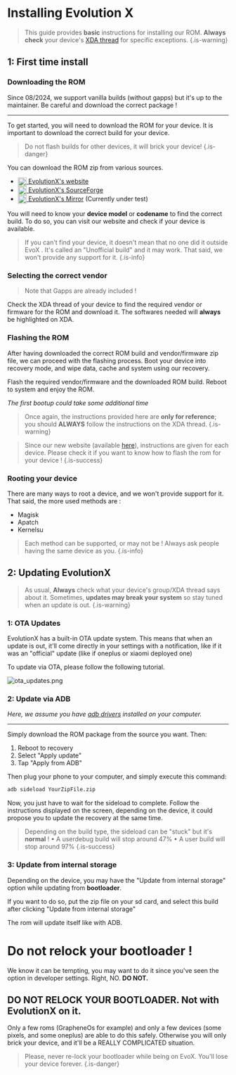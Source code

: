 # Installing Evolution X
> This guide provides **basic** instructions for installing our ROM. **Always check** your device's [XDA thread](https://xdaforums.com) for specific exceptions.
{.is-warning}

## 1: First time install

### Downloading the ROM ###

Since 08/2024, we support vanilla builds (without gapps) but it's up to the maintainer. Be careful and download the correct package !

---

To get started, you will need to download the ROM for your device. It is important to download the correct build for your device.

> Do not flash builds for other devices, it will brick your device!
{.is-danger}


You can download the ROM zip from various sources.
- [<img src="/favicons/sfav.png" alt="sitefav" style="width:20px; vertical-align:middle;"> EvolutionX's website](https://evolution-x.org/downloads)
- [<img src="/favicons/sfav.svg" alt="sitefav" style="width:20px; vertical-align:middle;"> EvolutionX's SourceForge](https://sourceforge.net/projects/evolution-x/files/)
- [<img src="/favicons/sfav.png" alt="sitefav" style="width:20px; vertical-align:middle;"> EvolutionX's Mirror](https://evolution-x.org/) (Currently under test)

You will need to know your **device model** or **codename** to find the correct build.
To do so, you can visit our website and check if your device is available.

> If you can't find your device, it doesn't mean that no one did it outside EvoX . It's called an "Unofficial build" and it may work. That said, we won't provide any support for it.
{.is-info}


### Selecting the correct vendor ###

> Note that Gapps are already included !

Check the XDA thread of your device to find the required vendor or firmware for the ROM and download it.
The softwares needed will __always__ be highlighted on XDA.


### Flashing the ROM ###
After having downloaded the correct ROM build and vendor/firmware zip file, we can proceed with the flashing process. Boot your device into recovery mode, and wipe data, cache and system using our recovery.

Flash the required vendor/firmware and the downloaded ROM build. Reboot to system and enjoy the ROM.

*The first bootup could take some additional time*

> Once again, the instructions provided here are **only for reference**; you should **ALWAYS** follow the instructions on the XDA thread.
{.is-warning}

> Since our new website (available [here](https://evolution-x.org/downloads)), instructions are given for each device. Please check it if you want to know how to flash the rom for your device !
{.is-success}


### Rooting your device ###

There are many ways to root a device, and we won't provide support for it. That said, the more used methods are :

- Magisk
- Apatch
- Kernelsu

> Each method can be supported, or may not be ! Always ask people having the same device as you.
{.is-info}

## 2: Updating EvolutionX

> As usual, **Always** check what your device's group/XDA thread says about it.
Sometimes, **updates may break your system** so stay tuned when an update is out.
{.is-warning}

### 1: OTA Updates

EvolutionX has a built-in OTA update system. This means that when an update is out, it'll come directly in your settings with a notification, like if it was an "official" update (like if oneplus or xiaomi deployed one)

To update via OTA, please follow the following tutorial.

![ota_updates.png](/guides/ota_updates.png)

### 2: Update via ADB

*Here, we assume you have [adb drivers](https://www.xda-developers.com/install-adb-windows-macos-linux/) installed on your computer.*

---

Simply download the ROM package from the source you want.
Then:

1. Reboot to recovery
2. Select "Apply update"
3. Tap "Apply from ADB"

Then plug your phone to your computer, and simply execute this command:

```bash
adb sideload YourZipFile.zip
```

Now, you just have to wait for the sideload to complete.
Follow the instructions displayed on the screen, depending on the device, it could propose you to update the recovery at the same time.

> Depending on the build type, the sideload can be "stuck" but it's **normal** !
• A userdebug build will stop around 47%
• A user build will stop around 97%
{.is-success}

### 3: Update from internal storage

Depending on the device, you may have the "Update from internal storage" option while updating from **bootloader**.

If you want to do so, put the zip file on your sd card, and select this build after clicking "Update from internal storage"

The rom will update itself like with ADB.

# Do not relock your bootloader !

We know it can be tempting, you may want to do it since you've seen the option in developer settings.
Right, NO. **DO NOT.**

## DO NOT RELOCK YOUR BOOTLOADER. Not with EvolutionX on it.

Only a few roms (GrapheneOs for example) and only a few devices (some pixels, and some oneplus) are able to do this safely. Otherwise you will only brick your device, and it'll be a REALLY COMPLICATED situation.

> Please, never re-lock your bootloader while being on EvoX. You'll lose your device forever.
{.is-danger}
